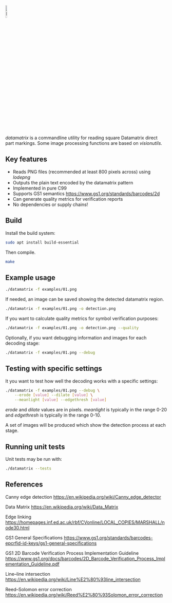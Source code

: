 <img src="https://gitlab.com/bashrc2/datamatrix/-/raw/main/img/datamatrix.png" width="10%" alt="Picture of a datamatrix"/>

*datamatrix* is a commandline utility for reading square Datamatrix direct part markings.
Some image processing functions are based on *visionutils*.

## Key features

 * Reads PNG files (recommended at least 800 pixels across) using *lodepng*
 * Outputs the plain text encoded by the datamatrix pattern
 * Implemented in pure C99
 * Supports GS1 semantics https://www.gs1.org/standards/barcodes/2d
 * Can generate quality metrics for verification reports
 * No dependencies or supply chains!

## Build

Install the build system:

``` bash
sudo apt install build-essential
```

Then compile.

``` bash
make
```

## Example usage

``` bash
./datamatrix -f examples/01.png
```

If needed, an image can be saved showing the detected datamatrix region.

``` bash
./datamatrix -f examples/01.png -o detection.png
```

If you want to calculate quality metrics for symbol verification purposes:

``` bash
./datamatrix -f examples/01.png -o detection.png --quality
```

Optionally, if you want debugging information and images for each decoding stage:

``` bash
./datamatrix -f examples/01.png --debug
```

## Testing with specific settings

It you want to test how well the decoding works with a specific settings:

``` bash
./datamatrix -f examples/01.png --debug \
    --erode [value] --dilate [value] \
    --meanlight [value] --edgethresh [value]
```

*erode* and *dilate* values are in pixels. *meanlight* is typically in the range 0-20 and *edgethresh* is typically in the range 0-10.

A set of images will be produced which show the detection process at each stage.

## Running unit tests

Unit tests may be run with:

``` bash
./datamatrix --tests
```

## References

Canny edge detection https://en.wikipedia.org/wiki/Canny_edge_detector

Data Matrix https://en.wikipedia.org/wiki/Data_Matrix

Edge linking https://homepages.inf.ed.ac.uk/rbf/CVonline/LOCAL_COPIES/MARSHALL/node30.html

GS1 General Specifications https://www.gs1.org/standards/barcodes-epcrfid-id-keys/gs1-general-specifications

GS1 2D Barcode Verification Process Implementation Guideline https://www.gs1.org/docs/barcodes/2D_Barcode_Verification_Process_Implementation_Guideline.pdf

Line–line intersection https://en.wikipedia.org/wiki/Line%E2%80%93line_intersection

Reed–Solomon error correction https://en.wikipedia.org/wiki/Reed%E2%80%93Solomon_error_correction
